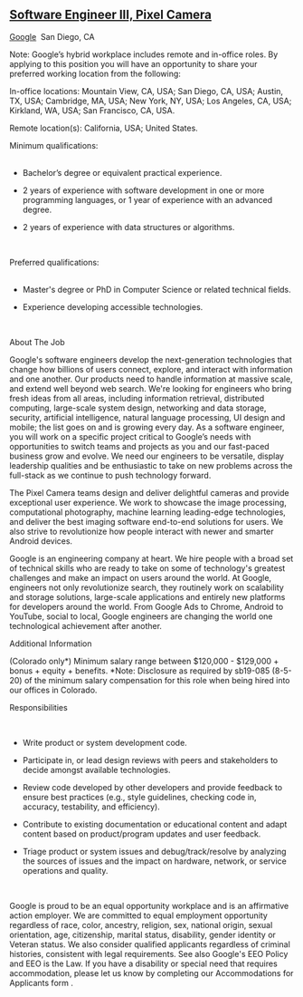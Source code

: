 
## [Software Engineer III, Pixel Camera](https://www.linkedin.com/jobs/view/3128587627/?alternateChannel=search&refId=%2FUitSgrvr9F81S7ZfOx%2BFA%3D%3D&trackingId=2YKp0GAWElP5L7MQbQiX8g%3D%3D&trk=d_flagship3_search_srp_jobs)

[Google](https://www.linkedin.com/company/google/life/)  San Diego, CA

Note: Google’s hybrid workplace includes remote and in-office roles. By applying to this position you will have an opportunity to share your preferred working location from the following:  
  
In-office locations: Mountain View, CA, USA; San Diego, CA, USA; Austin, TX, USA; Cambridge, MA, USA; New York, NY, USA; Los Angeles, CA, USA; Kirkland, WA, USA; San Francisco, CA, USA.  
  
Remote location(s): California, USA; United States.  
  
Minimum qualifications:  
 

- Bachelor’s degree or equivalent practical experience.
- 2 years of experience with software development in one or more programming languages, or 1 year of experience with an advanced degree.
- 2 years of experience with data structures or algorithms.  
      
     

Preferred qualifications:  
 

- Master's degree or PhD in Computer Science or related technical fields.
- Experience developing accessible technologies.  
      
     

About The Job  
  
Google's software engineers develop the next-generation technologies that change how billions of users connect, explore, and interact with information and one another. Our products need to handle information at massive scale, and extend well beyond web search. We're looking for engineers who bring fresh ideas from all areas, including information retrieval, distributed computing, large-scale system design, networking and data storage, security, artificial intelligence, natural language processing, UI design and mobile; the list goes on and is growing every day. As a software engineer, you will work on a specific project critical to Google’s needs with opportunities to switch teams and projects as you and our fast-paced business grow and evolve. We need our engineers to be versatile, display leadership qualities and be enthusiastic to take on new problems across the full-stack as we continue to push technology forward.  
  
The Pixel Camera teams design and deliver delightful cameras and provide exceptional user experience. We work to showcase the image processing, computational photography, machine learning leading-edge technologies, and deliver the best imaging software end-to-end solutions for users. We also strive to revolutionize how people interact with newer and smarter Android devices.  
  
Google is an engineering company at heart. We hire people with a broad set of technical skills who are ready to take on some of technology's greatest challenges and make an impact on users around the world. At Google, engineers not only revolutionize search, they routinely work on scalability and storage solutions, large-scale applications and entirely new platforms for developers around the world. From Google Ads to Chrome, Android to YouTube, social to local, Google engineers are changing the world one technological achievement after another.  
  
Additional Information  
  
(Colorado only*) Minimum salary range between $120,000 - $129,000 + bonus + equity + benefits. *Note: Disclosure as required by sb19-085 (8-5-20) of the minimum salary compensation for this role when being hired into our offices in Colorado.  
  
Responsibilities  
  
 

- Write product or system development code.
- Participate in, or lead design reviews with peers and stakeholders to decide amongst available technologies.
- Review code developed by other developers and provide feedback to ensure best practices (e.g., style guidelines, checking code in, accuracy, testability, and efficiency).
- Contribute to existing documentation or educational content and adapt content based on product/program updates and user feedback.
- Triage product or system issues and debug/track/resolve by analyzing the sources of issues and the impact on hardware, network, or service operations and quality.  
      
     

Google is proud to be an equal opportunity workplace and is an affirmative action employer. We are committed to equal employment opportunity regardless of race, color, ancestry, religion, sex, national origin, sexual orientation, age, citizenship, marital status, disability, gender identity or Veteran status. We also consider qualified applicants regardless of criminal histories, consistent with legal requirements. See also Google's EEO Policy and EEO is the Law. If you have a disability or special need that requires accommodation, please let us know by completing our Accommodations for Applicants form .